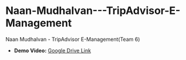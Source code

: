# Naan-Mudhalvan---TripAdvisor-E-Management
Naan Mudhalvan - TripAdvisor E-Management(Team 6)
- **Demo Video:** [Google Drive Link](https://drive.google.com/file/d/1-rW8lTi7LD7ZnXwTx5X5bEpjJIbczBht/view?usp=sharing)
